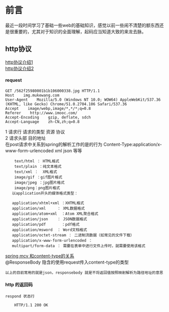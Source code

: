 # 前言
 最近一段时间学习了基础一些web的基础知识，感觉以前一些闹不清楚的额东西还是很重要的，尤其对于知识的全面理解，起码应当知道大致的来龙去脉。
 ## http协议
    
   [http协议介绍1](http://www.cnblogs.com/ranyonsue/p/5984001.html/)<br>
   [http协议介绍2](http://www.cnblogs.com/li0803/archive/2008/11/03/1324746.html)
    
#### request
```
GET /562f25980001b1b106000338.jpg HTTP/1.1
Host    img.mukewang.com
User-Agent    Mozilla/5.0 (Windows NT 10.0; WOW64) AppleWebKit/537.36 (KHTML, like Gecko) Chrome/51.0.2704.106 Safari/537.36
Accept    image/webp,image/*,*/*;q=0.8
Referer    http://www.imooc.com/
Accept-Encoding    gzip, deflate, sdch
Accept-Language    zh-CN,zh;q=0.8
```
1 请求行         请求的类型 资源   协议</br>
2 请求头部       目的地址 </br>
  在post请求中关系到spring的解析工作的是的行为
  Content-Type:application/x-www-form-urlencoded 
  xml json 等等
  
   
```
    text/html ： HTML格式
    text/plain ：纯文本格式      
    text/xml ：  XML格式
    image/gif ：gif图片格式    
    image/jpeg ：jpg图片格式 
    image/png：png图片格式
   以application开头的媒体格式类型：
```


```
   application/xhtml+xml ：XHTML格式
   application/xml     ： XML数据格式
   application/atom+xml  ：Atom XML聚合格式    
   application/json    ： JSON数据格式
   application/pdf       ：pdf格式  
   application/msword  ： Word文档格式
   application/octet-stream ： 二进制流数据（如常见的文件下载）
   application/x-www-form-urlencoded ：
   multipart/form-data ： 需要在表单中进行文件上传时，就需要使用该格式
```

[spring mcv 和content-type的关系](http://blog.csdn.net/blueheart20/article/details/45174399)<br>
    @ResponseBody   隐含的使用request传入content-type的类型
    
    以上的目前常用的就是json，responsebody 就是不将返回值按照映射解析为路径地址的意思
#### http 的返回码
    respond 状态行
```
    HTTP/1.1 200 OK      
```
